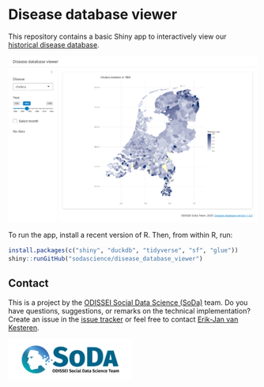 # Disease database viewer

This repository contains a basic Shiny app to interactively view our [historical disease database](https://github.com/sodascience/disease_database).

![screenshot](./screenshot.png)

To run the app, install a recent version of R. Then, from within R, run:

```R
install.packages(c("shiny", "duckdb", "tidyverse", "sf", "glue"))
shiny::runGitHub("sodascience/disease_database_viewer")
```

## Contact
This is a project by the [ODISSEI Social Data Science (SoDa)](https://odissei-soda.nl) team.
Do you have questions, suggestions, or remarks on the technical implementation? Create an issue in the [issue tracker](https://github.com/sodascience/disease_database_viewer/issues) or feel free to contact [Erik-Jan van Kesteren](https://github.com/vankesteren).

<img src="soda.png" alt="SoDa logo" width="250px"/> 